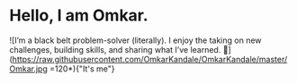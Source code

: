 # Hello, I am Omkar.

![I’m a black belt problem-solver (literally). I enjoy the taking on new challenges, building skills, and sharing what I’ve learned. 🥋](https://raw.githubusercontent.com/OmkarKandale/OmkarKandale/master/Omkar.jpg =120*){"It's me"}
